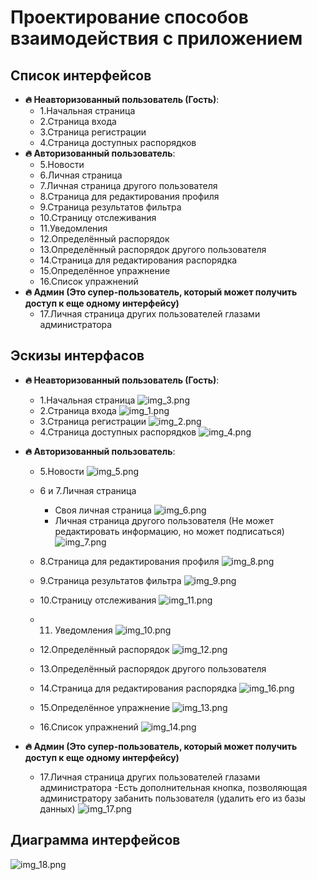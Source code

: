 # Проектирование способов взаимодействия с приложением

## Список интерфейсов 

- **🔥 Неавторизованный пользователь (Гость)**:
    - 1.Начальная страница
    - 2.Страница входа
    - 3.Страница регистрации
    - 4.Страница доступных распорядков
- **🔥 Авторизованный пользователь**:
    - 5.Новости
    - 6.Личная страница
    - 7.Личная страница другого пользователя
    - 8.Страница для редактирования профиля
    - 9.Страница результатов фильтра
    - 10.Страницу отслеживания
    - 11.Уведомления
    - 12.Определённый распорядок
    - 13.Определённый распорядок другого пользователя
    - 14.Страница для редактирования распорядка
    - 15.Определённое упражнение
    - 16.Список упражнений
- **🔥 Админ (Это супер-пользователь, который может получить доступ к еще одному интерфейсу)**
    - 17.Личная страница других пользователей глазами администратора

## Эскизы интерфасов

- **🔥 Неавторизованный пользователь (Гость)**:
  - 1.Начальная страница
    ![img_3.png](img_3.png)
  - 2.Страница входа
    ![img_1.png](img_1.png)
  - 3.Страница регистрации
    ![img_2.png](img_2.png)
  - 4.Страница доступных распорядков
    ![img_4.png](img_4.png)
- **🔥 Авторизованный пользователь**:
  - 5.Новости
    ![img_5.png](img_5.png)
  - 6 и 7.Личная страница
    - Своя личная страница
    ![img_6.png](img_6.png)
    - Личная страница другого пользователя (Не может редактировать информацию, но может подписаться)
    ![img_7.png](img_7.png)
  - 8.Страница для редактирования профиля
    ![img_8.png](img_8.png)
  - 9.Страница результатов фильтра
    ![img_9.png](img_9.png)
  - 10.Страницу отслеживания
    ![img_11.png](img_11.png)
  - 11. Уведомления
    ![img_10.png](img_10.png)
  - 12.Определённый распорядок
    ![img_12.png](img_12.png)
  - 13.Определённый распорядок другого пользователя
  
  - 14.Страница для редактирования распорядка
    ![img_16.png](img_16.png)
  - 15.Определённое упражнение
    ![img_13.png](img_13.png)
  - 16.Список упражнений
    ![img_14.png](img_14.png)
  
- **🔥 Админ (Это супер-пользователь, который может получить доступ к еще одному интерфейсу)**
  - 17.Личная страница других пользователей глазами администратора 
    -Есть дополнительная кнопка, позволяющая администратору забанить пользователя (удалить его из базы данных)
    ![img_17.png](img_17.png)
## Диаграмма интерфейсов
  ![img_18.png](img_18.png)
